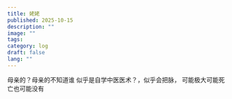 ```yaml
---
title: 姥姥
published: 2025-10-15
description: ""
image: ""
tags:
category: log
draft: false
lang: ""
---
```


母亲的？母亲的不知道谁
似乎是自学中医医术？，似乎会把脉，
可能极大可能死亡也可能没有